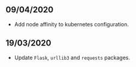 ## 09/04/2020

- Add node affinity to kubernetes configuration.

## 19/03/2020

- Update `Flask`, `urllib3` and `requests` packages.
